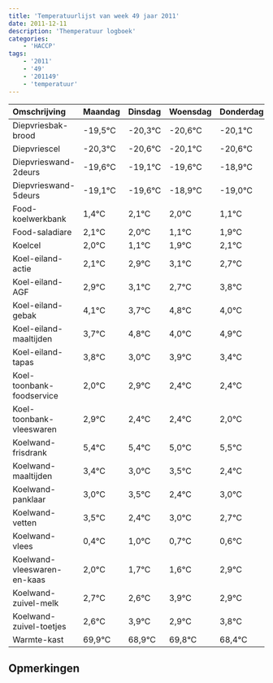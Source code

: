 ```yaml
---
title: 'Temperatuurlijst van week 49 jaar 2011'
date: 2011-12-11
description: 'Themperatuur logboek'
categories:
    - 'HACCP'
tags:
    - '2011'
    - '49'
    - '201149'
    - 'temperatuur'
---
```

|Omschrijving|Maandag|Dinsdag|Woensdag|Donderdag|Vrijdag|Zaterdag|Zondag|
|:---|:---|:---|:---|:---|:---|:---|:---|
|Diepvriesbak-brood|-19,5°C|-20,3°C|-20,6°C|-20,1°C|-20,6°C|-19,9°C|-20,0°C|
|Diepvriescel|-20,3°C|-20,6°C|-20,1°C|-20,6°C|-19,9°C|-20,0°C|-20,9°C|
|Diepvrieswand-2deurs|-19,6°C|-19,1°C|-19,6°C|-18,9°C|-19,0°C|-19,9°C|-19,1°C|
|Diepvrieswand-5deurs|-19,1°C|-19,6°C|-18,9°C|-19,0°C|-19,9°C|-19,1°C|-18,9°C|
|Food-koelwerkbank|1,4°C|2,1°C|2,0°C|1,1°C|1,9°C|2,1°C|1,7°C|
|Food-saladiare|2,1°C|2,0°C|1,1°C|1,9°C|2,1°C|1,7°C|2,8°C|
|Koelcel|2,0°C|1,1°C|1,9°C|2,1°C|1,7°C|2,8°C|2,0°C|
|Koel-eiland-actie|2,1°C|2,9°C|3,1°C|2,7°C|3,8°C|3,0°C|3,9°C|
|Koel-eiland-AGF|2,9°C|3,1°C|2,7°C|3,8°C|3,0°C|3,9°C|3,4°C|
|Koel-eiland-gebak|4,1°C|3,7°C|4,8°C|4,0°C|4,9°C|4,4°C|4,4°C|
|Koel-eiland-maaltijden|3,7°C|4,8°C|4,0°C|4,9°C|4,4°C|4,4°C|4,0°C|
|Koel-eiland-tapas|3,8°C|3,0°C|3,9°C|3,4°C|3,4°C|3,0°C|3,5°C|
|Koel-toonbank-foodservice|2,0°C|2,9°C|2,4°C|2,4°C|2,0°C|2,5°C|1,4°C|
|Koel-toonbank-vleeswaren|2,9°C|2,4°C|2,4°C|2,0°C|2,5°C|1,4°C|2,0°C|
|Koelwand-frisdrank|5,4°C|5,4°C|5,0°C|5,5°C|4,4°C|5,0°C|4,7°C|
|Koelwand-maaltijden|3,4°C|3,0°C|3,5°C|2,4°C|3,0°C|2,7°C|2,6°C|
|Koelwand-panklaar|3,0°C|3,5°C|2,4°C|3,0°C|2,7°C|2,6°C|3,9°C|
|Koelwand-vetten|3,5°C|2,4°C|3,0°C|2,7°C|2,6°C|3,9°C|2,9°C|
|Koelwand-vlees|0,4°C|1,0°C|0,7°C|0,6°C|1,9°C|0,9°C|1,8°C|
|Koelwand-vleeswaren-en-kaas|2,0°C|1,7°C|1,6°C|2,9°C|1,9°C|2,8°C|1,4°C|
|Koelwand-zuivel-melk|2,7°C|2,6°C|3,9°C|2,9°C|3,8°C|2,4°C|2,8°C|
|Koelwand-zuivel-toetjes|2,6°C|3,9°C|2,9°C|3,8°C|2,4°C|2,8°C|3,0°C|
|Warmte-kast|69,9°C|68,9°C|69,8°C|68,4°C|68,8°C|69,0°C|69,0°C|

## Opmerkingen


